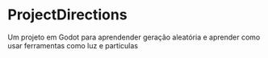 # ProjectDirections
Um projeto em Godot para aprendender geração aleatória e aprender como usar ferramentas como luz e particulas
